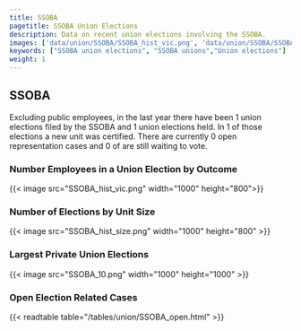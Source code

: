 ```yaml
---
title: SSOBA
pagetitle: SSOBA Union Elections
description: Data on recent union elections involving the SSOBA.
images: ['data/union/SSOBA/SSOBA_hist_vic.png', 'data/union/SSOBA/SSOBA_hist_size.png', 'data/union/SSOBA/SSOBA_10.png']
keywords: ["SSOBA union elections", "SSOBA unions","Union elections"]
weight: 1
---
```

##  SSOBA

Excluding public employees, in the last year there have been 1 union elections filed by the SSOBA and 1 union elections held. In 1 of those elections a new unit was certified. There are currently 0 open representation cases and 0 of are still waiting to vote.

### Number Employees in a Union Election by Outcome
{{< image src="SSOBA_hist_vic.png" width="1000" height="800">}}

### Number of Elections by Unit Size
{{< image src="SSOBA_hist_size.png" width="1000" height="800" >}}

### Largest Private Union Elections
{{< image src="SSOBA_10.png" width="1000" height="1000"  >}}

### Open Election Related Cases
{{< readtable table="/tables/union/SSOBA_open.html" >}}


